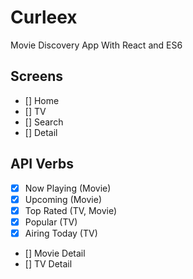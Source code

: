 # Curleex

Movie Discovery App With React and ES6

## Screens

- [] Home
- [] TV
- [] Search
- [] Detail

## API Verbs

- [x] Now Playing (Movie)
- [x] Upcoming (Movie)
- [x] Top Rated (TV, Movie)
- [x] Popular (TV)
- [x] Airing Today (TV)
- [] Movie Detail
- [] TV Detail
